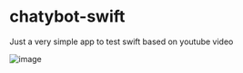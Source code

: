 # chatybot-swift

Just a very simple app to test swift based on youtube video 

![image](https://user-images.githubusercontent.com/80367187/150890184-0a7097ac-ed5e-4968-9daa-ad18968c3cff.png)
